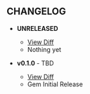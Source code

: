 ## CHANGELOG

- **UNRELEASED**
  * [View Diff](https://github.com/westonganger/active_snapshot/compare/v0.1.0...master)
  * Nothing yet

- **v0.1.0** - TBD
  * [View Diff](https://github.com/westonganger/active_snapshot/compare/edbbfd3...v0.1.0)
  * Gem Initial Release
